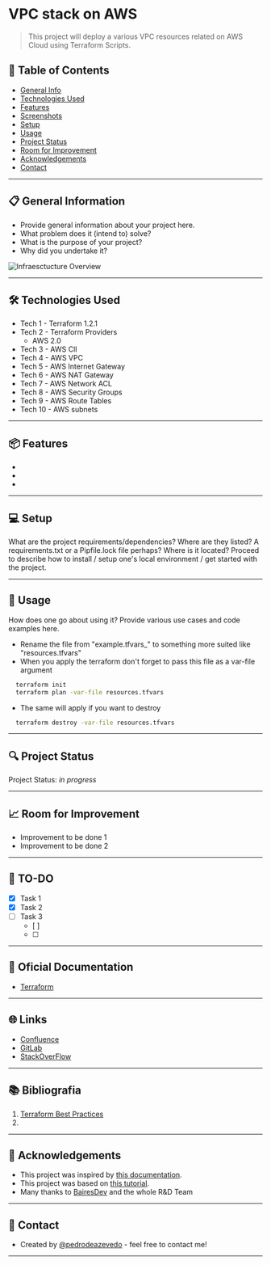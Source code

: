 # VPC stack on AWS

> This project will deploy a various VPC resources related on AWS Cloud using Terraform Scripts.

## 🚀 Table of Contents
  * [General Info](#general-information)
  * [Technologies Used](#technologies-used)
  * [Features](#features)
  * [Screenshots](#screenshots)
  * [Setup](#setup)
  * [Usage](#usage)
  * [Project Status](#project-status)
  * [Room for Improvement](#room-for-improvement)
  * [Acknowledgements](#acknowledgements)
  * [Contact](#contact)

___

## 📋  General Information
  - Provide general information about your project here.
  - What problem does it (intend to) solve?
  - What is the purpose of your project?
  - Why did you undertake it?

![Infraesctucture Overview](./images/)
<!-- You don't have to answer all the questions - just the ones relevant to your project. -->
___

## 🛠️ Technologies Used
  - Tech 1 - Terraform 1.2.1
  - Tech 2 - Terraform Providers
    - AWS 2.0
  - Tech 3 - AWS ClI
  - Tech 4 - AWS VPC
  - Tech 5 - AWS Internet Gateway
  - Tech 6 - AWS NAT Gateway
  - Tech 7 - AWS Network ACL
  - Tech 8 - AWS Security Groups
  - Tech 9 - AWS Route Tables
  - Tech 10 - AWS subnets

___

## 📦 Features
  - 
  - 
  - 
___

## 💻 Setup
  What are the project requirements/dependencies? 
  Where are they listed? 
  A requirements.txt or a Pipfile.lock file perhaps? 
  Where is it located?
  Proceed to describe how to install / 
  setup one's local environment / 
  get started with the project.
___

## 📌 Usage
How does one go about using it?
Provide various use cases and code examples here.

  * Rename the file from "example.tfvars_" to something more suited like "resources.tfvars"
  * When you apply the terraform don't forget to pass this file as a var-file argument
  <!-- Code Blocks -->
  ```bash
    terraform init
    terraform plan -var-file resources.tfvars
  ``` 
  * The same will apply if you want to destroy
  <!-- Code Blocks -->
  ```bash
    terraform destroy -var-file resources.tfvars
  ``` 
___

## 🔍 Project Status
Project Status: _in progress_
___

## 📈  Room for Improvement
  - Improvement to be done 1
  - Improvement to be done 2

___
## 📝 TO-DO ##
  <!-- Lista de Tarefas -->
  * [x] Task 1
  * [x] Task 2
  * [ ] Task 3
    * [ ] 
    * [ ] 

---
## 📑 Oficial Documentation ##
   * [Terraform](https://www.terraform.io/docs)

---
## 🌐 Links ##
   * [Confluence](https://bairesdev.atlassian.net/wiki/spaces/CG/overview)
   * [GitLab](https://svlp-susemgr01.pgr.mpf.mp.br/)
   * [StackOverFlow](https://stackoverflow.com/c/bairesdev/questions)

---
## 📚 Bibliografia ##
   1. [Terraform Best Practices](https://www.terraform-best-practices.com/)
   2. 

---
## 🎁 Acknowledgements    
  - This project was inspired by [this documentation](https://www.terraform.io/language/settings/backends/s3).
  - This project was based on [this tutorial](https://www.terraform.io/language/settings/backends/s3).
  - Many thanks to [BairesDev](https://www.bairesdev.com/) and the whole R&D Team
---

## 📲 Contact
- Created by [@pedrodeazevedo](pedro.deazevedo@bairesdev.com) - feel free to contact me!
---
